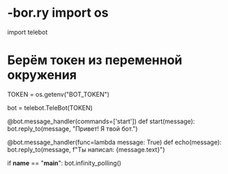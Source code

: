 # -bor.ry import os
import telebot

# Берём токен из переменной окружения
TOKEN = os.getenv("BOT_TOKEN")

bot = telebot.TeleBot(TOKEN)

@bot.message_handler(commands=['start'])
def start(message):
    bot.reply_to(message, "Привет! Я твой бот.")

@bot.message_handler(func=lambda message: True)
def echo(message):
    bot.reply_to(message, f"Ты написал: {message.text}")

if __name__ == "__main__":
    bot.infinity_polling()
